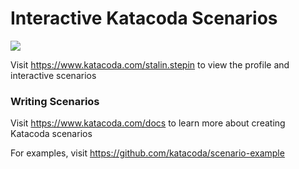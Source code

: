 # Interactive Katacoda Scenarios

[![](http://shields.katacoda.com/katacoda/stalin.stepin/count.svg)](https://www.katacoda.com/stalin.stepin "Get your profile on Katacoda.com")

Visit https://www.katacoda.com/stalin.stepin to view the profile and interactive scenarios

### Writing Scenarios
Visit https://www.katacoda.com/docs to learn more about creating Katacoda scenarios

For examples, visit https://github.com/katacoda/scenario-example
